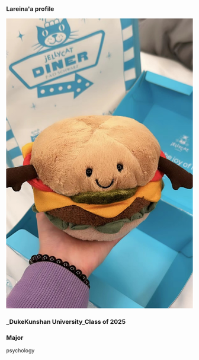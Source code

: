 ### Lareina'a profile

![d](./photo.jpg)
### _DukeKunshan University_Class of 2025
### Major 
psychology
